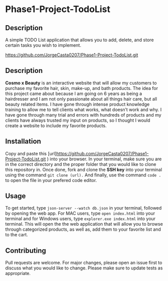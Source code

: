 # Phase1-Project-TodoList

## Description 
A simple TODO List application that allows you to add, delete, and store certain tasks
you wish to implement.

https://github.com/JorgeCasta0207/Phase1-Project-TodoList.git

## Description
**Cosmo x Beauty** is an interactive website that will allow my customers to purchase my favorite hair, skin, make-up, and bath products. The idea for this project came about because I am going on 6 years as being a hairdresser and I am not only passionate about all things hair care, but all beauty related items. I have gone through intense product knowledge training to allow me to tell clients what works, what doesn’t work and why. I have gone through many trial and errors with hundreds of products and my clients have always trusted my input on products, so I thought I would create a website to include my favorite products.
## Installation
Copy and paste this [url]https://github.com/JorgeCasta0207/Phase1-Project-TodoList.git
) into your browser. In your terminal, make sure you are in the correct directory and the proper folder that you would like to clone this repository in. Once done, fork and clone the **SSH key** into your terminal using the command `git clone (url).` And finally, use the command `code .` to open the file in your prefered code editor.
## Usage
To get started, type `json-server --watch db.json` in your terminal, followed by opening the web app.
For MAC users, type `open index.html` into your terminal and for Windows users, type `explorer.exe index.html` into your terminal. This will open the the web application that will allow you to browse through categorized products, as well as, add them to your favorite list and to the cart.
## Contributing
Pull requests are welcome. For major changes, please open an issue first to discuss what you would like to change.
Please make sure to update tests as appropriate.
